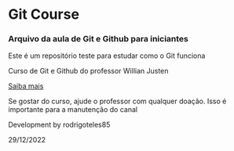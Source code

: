 # Git Course

### Arquivo da aula de Git e Github para iniciantes
  Este é um repositório teste para estudar como o Git funciona

  Curso de Git e Github do professor Willian Justen

  [Saiba mais](https://www.youtube.com/@WillianJustenCursos)

  Se gostar do curso, ajude o professor com qualquer doação.
  Isso é importante para a manutenção do canal

  Development by rodrigoteles85

  29/12/2022